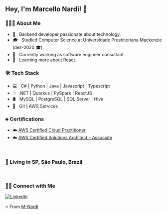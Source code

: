 <h2> Hey, I'm Marcello Nardi! 👋</h2>

<h3> 👨🏻‍💻 About Me </h3>

- 🤔 &nbsp; Backend developer passionate about technology.
- 🎓 &nbsp; Studied Computer Science at Universidade Presbiteriana Mackenzie (dez-2020 🎓).
- 💼 &nbsp; Currently working as software engineer consultant.
- 🌱 &nbsp; Learning more about React.

<h3>🛠 Tech Stack</h3>

- 💻 &nbsp; C# | Python | Java | Javascript | Typescript 
- ✨&nbsp; .NET | Quarkus | PySpark | ReactJS
- 🛢 &nbsp; MySQL | PostgreSQL | SQL Server | Hive
- 🔧 &nbsp; Git | AWS Services

<h3>♣️ Certifications</h3>

- ☁️ <a href="https://www.credly.com/badges/c1bcaccb-e9e7-440e-921a-7ccaf6528701/linked_in_profile">AWS Certified Cloud Practitioner</a>
- ☁️ <a href="https://www.credly.com/badges/653e3307-8848-4583-af45-75954e034623/public_url">AWS Certified Solutions Architect – Associate</a>

<br>

<h3 align="left">
  📌  Living in <b>SP</b>, <b>São Paulo</b>, <b>Brazil</b>  
</h3>

<br>

<h3> 🤝🏻 Connect with Me </h3>

<p align="center">

<a href="https://www.linkedin.com/in/M-Nardi/"><img alt="LinkedIn" src="https://img.shields.io/badge/Linkedin-Marcello_Nardi-blue?logo=Linkedin"></a>

</p>

⭐️ From [M-Nardi](https://github.com/M-Nardi)
